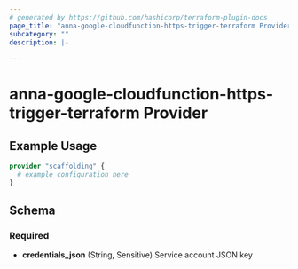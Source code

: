 ```yaml
---
# generated by https://github.com/hashicorp/terraform-plugin-docs
page_title: "anna-google-cloudfunction-https-trigger-terraform Provider"
subcategory: ""
description: |-
  
---
```


# anna-google-cloudfunction-https-trigger-terraform Provider



## Example Usage

```terraform
provider "scaffolding" {
  # example configuration here
}
```

<!-- schema generated by tfplugindocs -->
## Schema

### Required

- **credentials_json** (String, Sensitive) Service account JSON key
